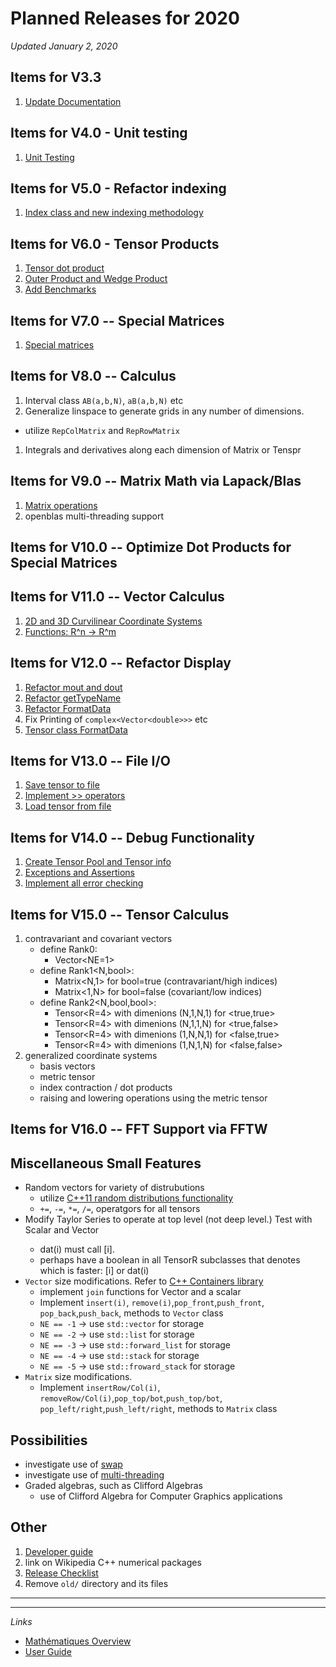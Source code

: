 # Planned Releases for 2020

_Updated January 2, 2020_

## Items for V3.3
1. [Update Documentation](doc.md)

## Items for V4.0 - Unit testing
1. [Unit Testing](unittesting.md)

## Items for V5.0 - Refactor indexing
1. [Index class and new indexing methodology](index.md)

## Items for V6.0 - Tensor Products
1. [Tensor dot product](dotproduct.md)
1. [Outer Product and Wedge Product](outerwedge.md)
1. [Add Benchmarks](benchmarks.md)

## Items for V7.0 -- Special Matrices
1. [Special matrices](diagonal.md)

## Items for V8.0 -- Calculus
1. Interval class `AB(a,b,N)`, `aB(a,b,N)` etc
1. Generalize linspace to generate grids in any number of dimensions. 
  * utilize `RepColMatrix` and `RepRowMatrix`
1. Integrals and derivatives along each dimension of Matrix or Tenspr

## Items for V9.0 -- Matrix Math via Lapack/Blas
1. [Matrix operations](matrixlapack.md)
1. openblas multi-threading support

## Items for V10.0 -- Optimize Dot Products for Special Matrices

## Items for V11.0 -- Vector Calculus
1. [2D and 3D Curvilinear Coordinate Systems](coordsystems.md)
1. [Functions: R^n -> R^m](functions.md)

## Items for V12.0 -- Refactor Display
1. [Refactor mout and dout](refactormout.md)
1. [Refactor getTypeName](gettypename.md)
1. [Refactor FormatData](formatdata.md)
1. Fix Printing of ```complex<Vector<double>>>``` etc
1. [Tensor class FormatData](tensorformatdata.md)

## Items for V13.0 -- File I/O
1. [Save tensor to file](filesave.md)
1. [Implement >> operators](inputstreams.md)
1. [Load tensor from file](fileload.md)

## Items for V14.0 -- Debug Functionality
1. [Create Tensor Pool and Tensor info](poolandinfo.md)
1. [Exceptions and Assertions](exceptions.md)
1. [Implement all error checking](errorchecking.md)

## Items for V15.0 -- Tensor Calculus 
1. contravariant and covariant vectors
   * define Rank0: 
      * Vector<NE=1>
   * define Rank1<N,bool>: 
      * Matrix<N,1> for bool=true (contravariant/high indices)
      * Matrix<1,N> for bool=false (covariant/low indices)
   * define Rank2<N,bool,bool>: 
      * Tensor<R=4> with dimenions (N,1,N,1) for <true,true> 
      * Tensor<R=4> with dimenions (N,1,1,N) for <true,false> 
      * Tensor<R=4> with dimenions (1,N,N,1) for <false,true> 
      * Tensor<R=4> with dimenions (1,N,1,N) for <false,false>       
1. generalized coordinate systems
   * basis vectors
   * metric tensor
   * index contraction / dot products
   * raising and lowering operations using the metric tensor

## Items for V16.0 -- FFT Support via FFTW

## Miscellaneous Small Features
   * Random vectors for variety of distrubutions
      * utilize [C++11 random distributions functionality](https://en.cppreference.com/w/cpp/numeric/random)
      * `+=`, `-=`, `*=`, `/=`, operatgors for all tensors
   * Modify Taylor Series to operate at top level (not deep level.)  Test with Scalar<Matrix> and Vector <Matrix> 
      * dat(i) must call [i].
      * perhaps have a boolean in all TensorR subclasses that denotes which is faster: [i] or dat(i)
   * `Vector` size modifications. Refer to [C++ Containers library](https://en.cppreference.com/w/cpp/container)
      * implement `join` functions for Vector and a scalar
      * Implement `insert(i)`, `remove(i)`,`pop_front`,`push_front`, `pop_back`,`push_back`, methods to `Vector` class
      * `NE == -1` -> use `std::vector` for storage
      * `NE == -2` -> use `std::list` for storage
      * `NE == -3` -> use `std::forward_list` for storage
      * `NE == -4` -> use `std::stack` for storage
      * `NE == -5` -> use `std::froward_stack` for storage
   * `Matrix` size modifications. 
      * Implement `insertRow/Col(i)`, `removeRow/Col(i)`,`pop_top/bot`,`push_top/bot`, `pop_left/right`,`push_left/right`, methods to `Matrix` class

## Possibilities
* investigate use of [swap](https://en.cppreference.com/w/cpp/algorithm/swap)
* investigate use of [multi-threading](https://en.cppreference.com/w/cpp/thread/thread)
* Graded algebras, such as Clifford Algebras
   * use of Clifford Algebra for Computer Graphics applications

## Other
1. [Developer guide](developerguide.md)
1. link on Wikipedia C++ numerical packages
1. [Release Checklist](checklist.md)
1. Remove `old/` directory and its files


---------------
---------------

_Links_

* [Mathématiques Overview](../README.md)
* [User Guide](../doc/README.md)

